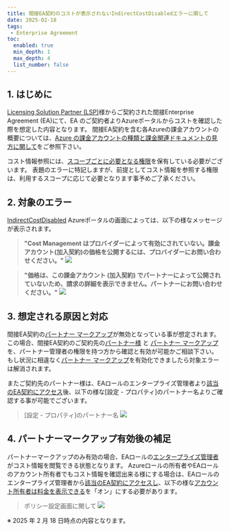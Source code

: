 ```yaml
---
title: 間接EA契約のコストが表示されないIndirectCostDisabledエラーに関して
date: 2025-02-18
tags:
 - Enterprise Agreement
toc:
  enabled: true
  min_depth: 1
  max_depth: 4
  list_number: false
---
```

## 1. はじめに
[Licensing Solution Partner (LSP)](https://www.microsoft.com/ja-jp/Licensing/how-to-buy/LSP)様からご契約された間接Enterprise Agreement (EA)にて、EA のご契約者よりAzureポータルからコストを確認した際を想定した内容となります。
間接EA契約を含む各Azureの課金アカウントの概要については、[Azure の課金アカウントの種類と課金関連ドキュメントの見方に関して](https://jpazasms.github.io/blog/AzureSubscriptionManagement/20231227a/)をご参照下さい。

コスト情報参照には、[スコープごとに必要となる権限](https://learn.microsoft.com/ja-jp/azure/cost-management-billing/costs/understand-work-scopes)を保有している必要がございます。
表題のエラーに特記しますが、前提としてコスト情報を参照する権限は、利用するスコープに応じて必要となります事予めご了承ください。

## 2. 対象のエラー
[IndirectCostDisabled](https://learn.microsoft.com/ja-jp/azure/cost-management-billing/costs/cost-management-error-codes#indirectcostdisabled)
Azureポータルの画面によっては、以下の様なメッセージが表示されます。
>**"Cost Management はプロバイダーによって有効にされていない。課金アカウント(加入契約)の価格を公開するには、プロバイダーにお問い合わせください。"**
![](P05_IndirectCostDisabled001.png)

>**"価格は、この課金アカウント (加入契約) でパートナーによって公開されていないため、請求の詳細を表示できません。パートナーにお問い合わせください。"**
![](P05_IndirectCostDisabled002.png)

## 3. 想定される原因と対応
間接EA契約の[パートナー マークアップ](https://learn.microsoft.com/ja-jp/azure/cost-management-billing/manage/ea-portal-agreements#partner-markup)が無効となっている事が想定されます。
この場合、間接EA契約のご契約先の[パートナー様](https://www.microsoft.com/ja-jp/Licensing/how-to-buy/LSP) と [パートナー マークアップ](https://learn.microsoft.com/ja-jp/azure/cost-management-billing/manage/ea-portal-agreements#partner-markup)を、パートナー管理者の権限を持つ方から確認と有効が可能かご相談下さい。
もし状況に相違なく[パートナー マークアップ](https://learn.microsoft.com/ja-jp/azure/cost-management-billing/manage/ea-portal-agreements#partner-markup)を有効化できましたら対象エラーは解消されます。

またご契約先のパートナー様は、EAロールのエンタープライズ管理者より[該当のEA契約にアクセス](https://learn.microsoft.com/ja-jp/azure/cost-management-billing/manage/direct-ea-administration#select-a-billing-scope)後、以下の様な[設定 - プロパティ]のパートナー名よりご確認する事が可能でございます。

>[設定 - プロパティ]のパートナー名
![](P05_IndirectCostDisabled004.png)

## 4. パートナーマークアップ有効後の補足
パートナーマークアップのみ有効の場合、EAロールの[エンタープライズ管理者](https://learn.microsoft.com/ja-jp/azure/cost-management-billing/manage/understand-ea-roles#enterprise-administrator) がコスト情報を閲覧できる状態となります。
Azureロールの所有者やEAロールのアカウント所有者でもコスト情報を確認出来る様にする場合は、EAロールのエンタープライズ管理者から[該当のEA契約にアクセスし](https://learn.microsoft.com/ja-jp/azure/cost-management-billing/manage/direct-ea-administration#select-a-billing-scope)、以下の様な[アカウント所有者は料金を表示できる](https://learn.microsoft.com/ja-jp/azure/cost-management-billing/costs/assign-access-acm-data#enable-ea-access-to-costs)を「オン」にする必要があります。

> ポリシー設定画面に関して
![](P05_IndirectCostDisabled003.png)

※ 2025 年 2 月 18 日時点の内容となります。
